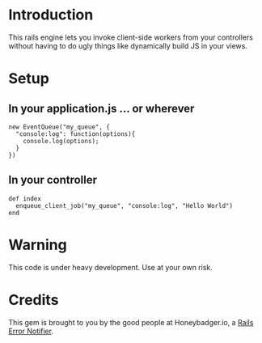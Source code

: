 # Introduction

This rails engine lets you invoke client-side workers from your
controllers without having to do ugly things like dynamically build JS 
in your views. 

# Setup

## In your application.js ... or wherever

    new EventQueue("my_queue", {
      "console:log": function(options){
        console.log(options);
      }
    })

## In your controller

    def index
      enqueue_client_job("my_queue", "console:log", "Hello World")
    end

# Warning

This code is under heavy development. Use at your own risk.

# Credits

This gem is brought to you by the good people at Honeybadger.io, a [Rails Error Notifier](http://honeybadger.io).

